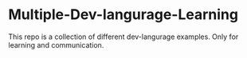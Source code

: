 # Multiple-Dev-langurage-Learning
This repo is a collection of different dev-langurage examples. Only for learning and communication.
